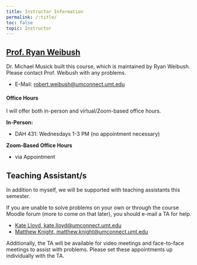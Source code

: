 ```yaml
---
title: Instructor Information
permalink: /:title/
toc: false
topic: Instructor
---
```


<!-- # Instructors -->

## [Prof. Ryan Weibush](https://svma.umt.edu/staff_members/ryan-weibush/)

Dr. Michael Musick built this course, which is maintained by Ryan Weibush. Please contact Prof. Weibush with any problems.

- E-Mail: [robert.weibush@umconnect.umt.edu](mailto:robert.weibush@umconnect.umt.edu?subject=245%20Question)




<!-- - [Teaching Website](https://michaelmusick.github.io/teaching) -->



#### Office Hours

I will offer both in-person and virtual/Zoom-based office hours.

**In-Person:**

- DAH 431: Wednesdays 1-3 PM (no appointment necessary)

**Zoom-Based Office Hours**

- via Appointment




## Teaching Assistant/s

In addition to myself, we will be supported with teaching assistants this semester.

If you are unable to solve problems on your own or through the course Moodle forum (more to come on that later), you should e-mail a TA for help.

- [Kate Lloyd, kate.lloyd@umconnect.umt.edu](mailto:kate.lloyd@umconnect.umt.edu?subject=245%20Question)
- [Matthew Knight, matthew.knight@umconnect.umt.edu](mailto:matthew.knight@umconnect.umt.edu?subject=245%20Question)


Additionally, the TA will be available for video meetings and face-to-face meetings to assist with problems. Please set these appointments up individually with the TA.


